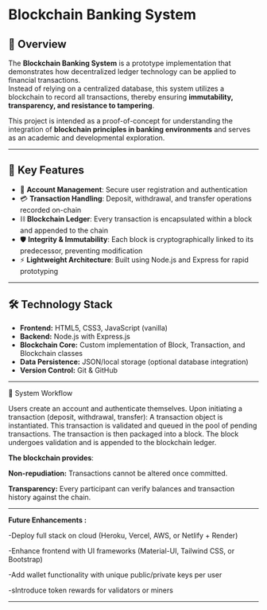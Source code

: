 # Blockchain Banking System  

## 📌 Overview  
The **Blockchain Banking System** is a prototype implementation that demonstrates how decentralized ledger technology can be applied to financial transactions.  
Instead of relying on a centralized database, this system utilizes a blockchain to record all transactions, thereby ensuring **immutability, transparency, and resistance to tampering**.  

This project is intended as a proof-of-concept for understanding the integration of **blockchain principles in banking environments** and serves as an academic and developmental exploration.  

---

## 🚀 Key Features  
- 🔐 **Account Management**: Secure user registration and authentication  
- 💳 **Transaction Handling**: Deposit, withdrawal, and transfer operations recorded on-chain  
- ⛓️ **Blockchain Ledger**: Every transaction is encapsulated within a block and appended to the chain  
- 🛡️ **Integrity & Immutability**: Each block is cryptographically linked to its predecessor, preventing modification  
- ⚡ **Lightweight Architecture**: Built using Node.js and Express for rapid prototyping  

---

## 🛠️ Technology Stack  
- **Frontend:** HTML5, CSS3, JavaScript (vanilla)  
- **Backend:** Node.js with Express.js  
- **Blockchain Core:** Custom implementation of Block, Transaction, and Blockchain classes  
- **Data Persistence:** JSON/local storage (optional database integration)  
- **Version Control:** Git & GitHub  

---

📖 System Workflow

Users create an account and authenticate themselves.
Upon initiating a transaction (deposit, withdrawal, transfer):
A transaction object is instantiated.
This transaction is validated and queued in the pool of pending transactions.
The transaction is then packaged into a block.
The block undergoes validation and is appended to the blockchain ledger.

**The blockchain provides**:

**Non-repudiation:** Transactions cannot be altered once committed.

**Transparency:** Every participant can verify balances and transaction history against the chain.

---
**Future Enhancements :**

-Deploy full stack on cloud (Heroku, Vercel, AWS, or Netlify + Render)

-Enhance frontend with UI frameworks (Material-UI, Tailwind CSS, or Bootstrap)

-Add wallet functionality with unique public/private keys per user

-sIntroduce token rewards for validators or miners

---

